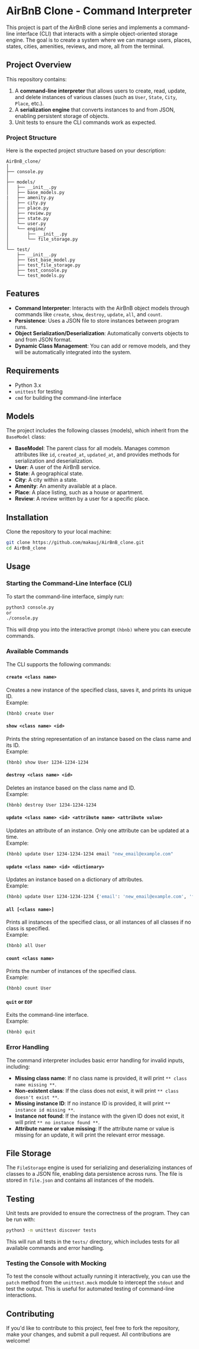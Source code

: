 # AirBnB Clone - Command Interpreter

This project is part of the AirBnB clone series and implements a command-line interface (CLI) that interacts with a simple object-oriented storage engine. The goal is to create a system where we can manage users, places, states, cities, amenities, reviews, and more, all from the terminal.

## Project Overview

This repository contains:
1. A **command-line interpreter** that allows users to create, read, update, and delete instances of various classes (such as `User`, `State`, `City`, `Place`, etc.).
2. A **serialization engine** that converts instances to and from JSON, enabling persistent storage of objects.
3. Unit tests to ensure the CLI commands work as expected.

### Project Structure

Here is the expected project structure based on your description:

```
AirBnB_clone/
│
├── console.py
│
├── models/
│   ├── __init__.py
│   ├── base_models.py
|   ├── amenity.py
│   ├── city.py
│   ├── place.py
│   ├── review.py
│   ├── state.py
│   └── user.py
│   └── engine/
│       ├── __init__.py
│       └── file_storage.py
│
└── test/
    ├── __init__.py
    ├── test_base_model.py
    ├── test_file_storage.py
    ├── test_console.py
    └── test_models.py
```

## Features

- **Command Interpreter**: Interacts with the AirBnB object models through commands like `create`, `show`, `destroy`, `update`, `all`, and `count`.
- **Persistence**: Uses a JSON file to store instances between program runs.
- **Object Serialization/Deserialization**: Automatically converts objects to and from JSON format.
- **Dynamic Class Management**: You can add or remove models, and they will be automatically integrated into the system.

## Requirements

- Python 3.x
- `unittest` for testing
- `cmd` for building the command-line interface

## Models

The project includes the following classes (models), which inherit from the `BaseModel` class:

- **BaseModel**: The parent class for all models. Manages common attributes like `id`, `created_at`, `updated_at`, and provides methods for serialization and deserialization.
- **User**: A user of the AirBnB service.
- **State**: A geographical state.
- **City**: A city within a state.
- **Amenity**: An amenity available at a place.
- **Place**: A place listing, such as a house or apartment.
- **Review**: A review written by a user for a specific place.

## Installation

Clone the repository to your local machine:
   ```bash
   git clone https://github.com/makauj/AirBnB_clone.git
   cd AirBnB_clone
   ```

## Usage

### Starting the Command-Line Interface (CLI)

To start the command-line interface, simply run:

```bash
python3 console.py
or
./console.py
```

This will drop you into the interactive prompt `(hbnb)` where you can execute commands.

### Available Commands

The CLI supports the following commands:

#### `create <class name>`
Creates a new instance of the specified class, saves it, and prints its unique ID.  
Example:
```bash
(hbnb) create User
```

#### `show <class name> <id>`
Prints the string representation of an instance based on the class name and its ID.  
Example:
```bash
(hbnb) show User 1234-1234-1234
```

#### `destroy <class name> <id>`
Deletes an instance based on the class name and ID.  
Example:
```bash
(hbnb) destroy User 1234-1234-1234
```

#### `update <class name> <id> <attribute name> <attribute value>`
Updates an attribute of an instance. Only one attribute can be updated at a time.  
Example:
```bash
(hbnb) update User 1234-1234-1234 email "new_email@example.com"
```

#### `update <class name> <id> <dictionary>`
Updates an instance based on a dictionary of attributes.  
Example:
```bash
(hbnb) update User 1234-1234-1234 {'email': 'new_email@example.com', 'first_name': 'John'}
```

#### `all [<class name>]`
Prints all instances of the specified class, or all instances of all classes if no class is specified.  
Example:
```bash
(hbnb) all User
```

#### `count <class name>`
Prints the number of instances of the specified class.  
Example:
```bash
(hbnb) count User
```

#### `quit` or `EOF`
Exits the command-line interface.  
Example:
```bash
(hbnb) quit
```

### Error Handling

The command interpreter includes basic error handling for invalid inputs, including:

- **Missing class name**: If no class name is provided, it will print `** class name missing **`.
- **Non-existent class**: If the class does not exist, it will print `** class doesn't exist **`.
- **Missing instance ID**: If no instance ID is provided, it will print `** instance id missing **`.
- **Instance not found**: If the instance with the given ID does not exist, it will print `** no instance found **`.
- **Attribute name or value missing**: If the attribute name or value is missing for an update, it will print the relevant error message.

## File Storage

The `FileStorage` engine is used for serializing and deserializing instances of classes to a JSON file, enabling data persistence across runs. The file is stored in `file.json` and contains all instances of the models.

## Testing

Unit tests are provided to ensure the correctness of the program. They can be run with:

```bash
python3 -m unittest discover tests
```

This will run all tests in the `tests/` directory, which includes tests for all available commands and error handling.

### Testing the Console with Mocking

To test the console without actually running it interactively, you can use the `patch` method from the `unittest.mock` module to intercept the `stdout` and test the output. This is useful for automated testing of command-line interactions.

## Contributing

If you'd like to contribute to this project, feel free to fork the repository, make your changes, and submit a pull request. All contributions are welcome!